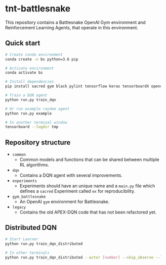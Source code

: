 # tnt-battlesnake

This repository contains a Battlesnake OpenAI Gym environment and Reinforcement Learning Agents, that operate in this environment.

## Quick start

```bash
# Create conda environment
conda create -n bs python=3.6 pip

# Activate environment
conda activate bs

# Install dependencies
pip install sacred gym black pylint tensorflow keras tensorboardX opencv-python gym[atari]

# Train a DQN agent
python run.py train_dqn

# Or run example random agent
python run.py example

# In another terminal window
tensorboard --logdir tmp
```

## Repository structure

- `common`
    - Common models and functions that can be shared between multiple RL algorithms.
- `dqn`
    - Contains a DQN agent with several improvements.
- `experiments`
    - Experiments should have an unique name and a `main.py` file which defines a `sacred` Experiment called `ex` for reproducibility.
- `gym_battlesnake`
    - An OpenAI `gym` environment for Battlesnake.
- `legacy`
    - Contains the old APEX-DQN code that has not been refactored yet.

## Distributed DQN

```bash
# Start Learner
python run.py train_dqn_distributed

# In other terminals
python run.py train_dqn_distributed --actor [number] --skip_observe --learner_address [IP address]
```